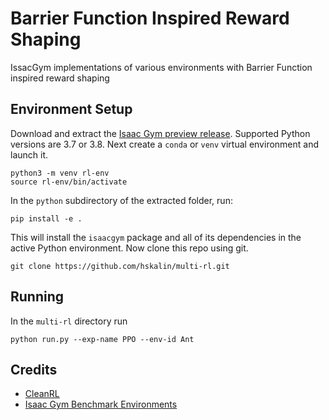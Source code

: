 # Barrier Function Inspired Reward Shaping
IssacGym implementations of various environments with Barrier Function inspired reward shaping

## Environment Setup
Download and extract the [Isaac Gym preview release](https://developer.nvidia.com/isaac-gym). Supported Python versions are 3.7 or 3.8. Next create a `conda` or `venv` virtual environment and launch it. 

```
python3 -m venv rl-env
source rl-env/bin/activate
```

In the `python` subdirectory of the extracted folder, run:

```
pip install -e .
```

This will install the `isaacgym` package and all of its dependencies in the active Python environment. Now clone this repo using git.

```
git clone https://github.com/hskalin/multi-rl.git
```

## Running
In the `multi-rl` directory run

```
python run.py --exp-name PPO --env-id Ant
```
 
## Credits
- [CleanRL](https://github.com/vwxyzjn/cleanrl)
- [Isaac Gym Benchmark Environments](https://github.com/NVIDIA-Omniverse/IsaacGymEnvs)
